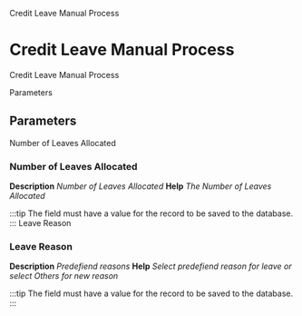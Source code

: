 
Credit Leave Manual Process
# Credit Leave Manual Process


Credit Leave Manual Process

Parameters
## Parameters


Number of Leaves Allocated
### Number of Leaves Allocated

**Description**
 *Number of Leaves Allocated*
**Help**
 *The Number of Leaves Allocated*

:::tip
The field must have a value for the record to be saved to the database.
:::
Leave Reason
### Leave Reason

**Description**
 *Predefiend reasons*
**Help**
 *Select predefiend reason for leave or select Others for new reason*

:::tip
The field must have a value for the record to be saved to the database.
:::